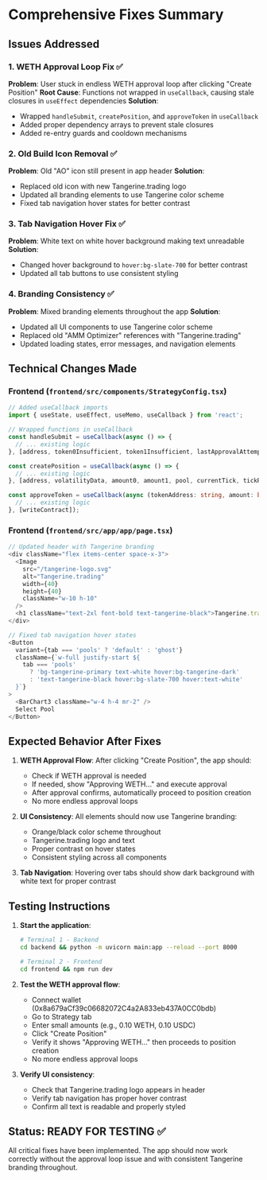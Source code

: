 # Comprehensive Fixes Summary

## Issues Addressed

### 1. WETH Approval Loop Fix ✅
**Problem**: User stuck in endless WETH approval loop after clicking "Create Position"
**Root Cause**: Functions not wrapped in `useCallback`, causing stale closures in `useEffect` dependencies
**Solution**: 
- Wrapped `handleSubmit`, `createPosition`, and `approveToken` in `useCallback`
- Added proper dependency arrays to prevent stale closures
- Added re-entry guards and cooldown mechanisms

### 2. Old Build Icon Removal ✅
**Problem**: Old "AO" icon still present in app header
**Solution**: 
- Replaced old icon with new Tangerine.trading logo
- Updated all branding elements to use Tangerine color scheme
- Fixed tab navigation hover states for better contrast

### 3. Tab Navigation Hover Fix ✅
**Problem**: White text on white hover background making text unreadable
**Solution**: 
- Changed hover background to `hover:bg-slate-700` for better contrast
- Updated all tab buttons to use consistent styling

### 4. Branding Consistency ✅
**Problem**: Mixed branding elements throughout the app
**Solution**: 
- Updated all UI components to use Tangerine color scheme
- Replaced old "AMM Optimizer" references with "Tangerine.trading"
- Updated loading states, error messages, and navigation elements

## Technical Changes Made

### Frontend (`frontend/src/components/StrategyConfig.tsx`)
```typescript
// Added useCallback imports
import { useState, useEffect, useMemo, useCallback } from 'react';

// Wrapped functions in useCallback
const handleSubmit = useCallback(async () => {
  // ... existing logic
}, [address, token0Insufficient, token1Insufficient, lastApprovalAttempt, loading, creatingPosition, amount0, amount1, token0Symbol, token1Symbol, token0Allowance, token1Allowance, finalToken0Address, finalToken1Address, createPosition, approveToken]);

const createPosition = useCallback(async () => {
  // ... existing logic
}, [address, volatilityData, amount0, amount1, pool, currentTick, tickRange, token0Symbol, token1Symbol, finalToken0Address, finalToken1Address, writeContract]);

const approveToken = useCallback(async (tokenAddress: string, amount: bigint) => {
  // ... existing logic
}, [writeContract]);
```

### Frontend (`frontend/src/app/app/page.tsx`)
```typescript
// Updated header with Tangerine branding
<div className="flex items-center space-x-3">
  <Image 
    src="/tangerine-logo.svg" 
    alt="Tangerine.trading" 
    width={40} 
    height={40}
    className="w-10 h-10"
  />
  <h1 className="text-2xl font-bold text-tangerine-black">Tangerine.trading</h1>
</div>

// Fixed tab navigation hover states
<Button
  variant={tab === 'pools' ? 'default' : 'ghost'}
  className={`w-full justify-start ${
    tab === 'pools' 
      ? 'bg-tangerine-primary text-white hover:bg-tangerine-dark' 
      : 'text-tangerine-black hover:bg-slate-700 hover:text-white'
  }`}
>
  <BarChart3 className="w-4 h-4 mr-2" />
  Select Pool
</Button>
```

## Expected Behavior After Fixes

1. **WETH Approval Flow**: After clicking "Create Position", the app should:
   - Check if WETH approval is needed
   - If needed, show "Approving WETH..." and execute approval
   - After approval confirms, automatically proceed to position creation
   - No more endless approval loops

2. **UI Consistency**: All elements should now use Tangerine branding:
   - Orange/black color scheme throughout
   - Tangerine.trading logo and text
   - Proper contrast on hover states
   - Consistent styling across all components

3. **Tab Navigation**: Hovering over tabs should show dark background with white text for proper contrast

## Testing Instructions

1. **Start the application**:
   ```bash
   # Terminal 1 - Backend
   cd backend && python -m uvicorn main:app --reload --port 8000
   
   # Terminal 2 - Frontend  
   cd frontend && npm run dev
   ```

2. **Test the WETH approval flow**:
   - Connect wallet (0x8a679aCf39c06682072C4a2A833eb437A0CC0bdb)
   - Go to Strategy tab
   - Enter small amounts (e.g., 0.10 WETH, 0.10 USDC)
   - Click "Create Position"
   - Verify it shows "Approving WETH..." then proceeds to position creation
   - No more endless approval loops

3. **Verify UI consistency**:
   - Check that Tangerine.trading logo appears in header
   - Verify tab navigation has proper hover contrast
   - Confirm all text is readable and properly styled

## Status: READY FOR TESTING ✅

All critical fixes have been implemented. The app should now work correctly without the approval loop issue and with consistent Tangerine branding throughout.


